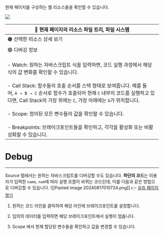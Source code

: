 현재 페이지를 구성하는 웹 리소스들을 확인할 수 있습니다.

![](https://dreamhack-lecture.s3.amazonaws.com/media/9c6fbd583f471a01dfd6f9ef21554318c09ee8349df65be1458ff7aab11dd167.png)

| 🔴 현재 페이지의 리소스 파일 트리, 파일 시스템 |
| ---- |
| 🟠 선택한 리소스 상세 보기 |
| 🟢 디버깅 정보<br><br>- Watch: 원하는 자바스크립트 식을 입력하면, 코드 실행 과정에서 해당 식의 값 변화를 확인할 수 있습니다.<br>    <br>- Call Stack: 함수들의 호출 순서를 스택 형태로 보여줍니다. 예를 들어, `A → B → C` 순서로 함수가 호출되어 현재 `C` 내부의 코드를 실행하고 있다면, Call Stack의 가장 위에는 `C`, 가장 아래에는 `A`가 위치합니다.<br>    <br>- Scope: 정의된 모든 변수들의 값을 확인할 수 있습니다.<br>    <br>- Breakpoints: 브레이크포인트들을 확인하고, 각각을 활성화 또는 비활성화할 수 있습니다. |
# Debug
---
Source 탭에서는 원하는 자바스크립트를 디버깅할 수도 있습니다. **하단의 코드**는 이용자가 입력한 `name`, `num`에 따라 실행 흐름이 바뀌는 코드인데, 이를 다음과 같은 방법으로 디버깅할 수 있습니다.
![[Pasted image 20240817010724.png]]
👉 [실습 페이지 열기](https://dreamhack-lecture.s3.ap-northeast-2.amazonaws.com/uploads/web-devtools/debug.html)

1. 원하는 코드 라인을 클릭하여 해당 라인에 브레이크포인트를 설정합니다.
    
2. 임의의 데이터를 입력하면 해당 브레이크포인트에서 실행이 멈춥니다.
    
3. Scope 에서 현재 할당된 변수들을 확인하고 값을 변경할 수 있습니다.